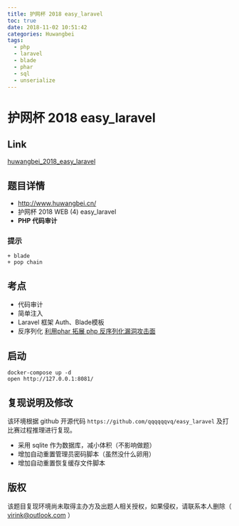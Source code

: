 ```yaml
---
title: 护网杯 2018 easy_laravel
toc: true
date: 2018-11-02 10:51:42
categories: Huwangbei
tags:
  - php
  - laravel
  - blade
  - phar
  - sql
  - unserialize
---
```


# 护网杯 2018 easy_laravel

## Link

[huwangbei_2018_easy_laravel](https://github.com/CTFTraining/huwangbei_2018_easy_laravel)

## 题目详情

- http://www.huwangbei.cn/
- 护网杯 2018 WEB (4) easy_laravel
- **PHP 代码审计**

### 提示

	+ blade
	+ pop chain

## 考点

- 代码审计
- 简单注入
- Laravel 框架 Auth、Blade模板
- 反序列化 [利用phar 拓展 php 反序列化漏洞攻击面](https://paper.seebug.org/680/)

## 启动

	docker-compose up -d
	open http://127.0.0.1:8081/

## 复现说明及修改

该环境根据 github 开源代码 `https://github.com/qqqqqqvq/easy_laravel` 及打比赛过程推理进行复现。

- 采用 sqlite 作为数据库，减小体积（不影响做题）
- 增加自动重置管理员密码脚本（虽然没什么卵用）
- 增加自动重置恢复缓存文件脚本

## 版权

该题目复现环境尚未取得主办方及出题人相关授权，如果侵权，请联系本人删除（ virink@outlook.com ）